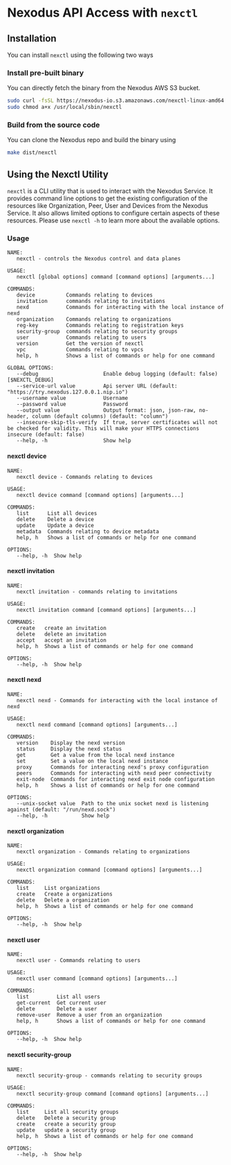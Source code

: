 # Nexodus API Access with `nexctl`

## Installation

You can install `nexctl` using the following two ways

### Install pre-built binary

You can directly fetch the binary from the Nexodus AWS S3 bucket.

```sh
sudo curl -fsSL https://nexodus-io.s3.amazonaws.com/nexctl-linux-amd64 --output /usr/local/sbin/nexctl
sudo chmod a+x /usr/local/sbin/nexctl
```

### Build from the source code

You can clone the Nexodus repo and build the binary using

```sh
make dist/nexctl
```

## Using the Nexctl Utility

`nexctl` is a CLI utility that is used to interact with the Nexodus Service. It provides command line options to get the existing configuration of the resources like Organization, Peer, User and Devices from the Nexodus Service. It also allows limited options to configure certain aspects of these resources. Please use `nexctl -h` to learn more about the available options.

<!--  everything after this comment is generated with: ./hack/nexctl-docs.sh -->
### Usage

```text
NAME:
   nexctl - controls the Nexodus control and data planes

USAGE:
   nexctl [global options] command [command options] [arguments...]

COMMANDS:
   device          Commands relating to devices
   invitation      commands relating to invitations
   nexd            Commands for interacting with the local instance of nexd
   organization    Commands relating to organizations
   reg-key         Commands relating to registration keys
   security-group  commands relating to security groups
   user            Commands relating to users
   version         Get the version of nexctl
   vpc             Commands relating to vpcs
   help, h         Shows a list of commands or help for one command

GLOBAL OPTIONS:
   --debug                     Enable debug logging (default: false) [$NEXCTL_DEBUG]
   --service-url value         Api server URL (default: "https://try.nexodus.127.0.0.1.nip.io")
   --username value            Username
   --password value            Password
   --output value              Output format: json, json-raw, no-header, column (default columns) (default: "column")
   --insecure-skip-tls-verify  If true, server certificates will not be checked for validity. This will make your HTTPS connections insecure (default: false)
   --help, -h                  Show help
```

#### nexctl device

```text
NAME:
   nexctl device - Commands relating to devices

USAGE:
   nexctl device command [command options] [arguments...]

COMMANDS:
   list      List all devices
   delete    Delete a device
   update    Update a device
   metadata  Commands relating to device metadata
   help, h   Shows a list of commands or help for one command

OPTIONS:
   --help, -h  Show help
```

#### nexctl invitation

```text
NAME:
   nexctl invitation - commands relating to invitations

USAGE:
   nexctl invitation command [command options] [arguments...]

COMMANDS:
   create   create an invitation
   delete   delete an invitation
   accept   accept an invitation
   help, h  Shows a list of commands or help for one command

OPTIONS:
   --help, -h  Show help
```

#### nexctl nexd

```text
NAME:
   nexctl nexd - Commands for interacting with the local instance of nexd

USAGE:
   nexctl nexd command [command options] [arguments...]

COMMANDS:
   version    Display the nexd version
   status     Display the nexd status
   get        Get a value from the local nexd instance
   set        Set a value on the local nexd instance
   proxy      Commands for interacting nexd's proxy configuration
   peers      Commands for interacting with nexd peer connectivity
   exit-node  Commands for interacting nexd exit node configuration
   help, h    Shows a list of commands or help for one command

OPTIONS:
   --unix-socket value  Path to the unix socket nexd is listening against (default: "/run/nexd.sock")
   --help, -h           Show help
```

#### nexctl organization

```text
NAME:
   nexctl organization - Commands relating to organizations

USAGE:
   nexctl organization command [command options] [arguments...]

COMMANDS:
   list     List organizations
   create   Create a organizations
   delete   Delete a organization
   help, h  Shows a list of commands or help for one command

OPTIONS:
   --help, -h  Show help
```

#### nexctl user

```text
NAME:
   nexctl user - Commands relating to users

USAGE:
   nexctl user command [command options] [arguments...]

COMMANDS:
   list         List all users
   get-current  Get current user
   delete       Delete a user
   remove-user  Remove a user from an organization
   help, h      Shows a list of commands or help for one command

OPTIONS:
   --help, -h  Show help
```

#### nexctl security-group

```text
NAME:
   nexctl security-group - commands relating to security groups

USAGE:
   nexctl security-group command [command options] [arguments...]

COMMANDS:
   list     List all security groups
   delete   Delete a security group
   create   create a security group
   update   update a security group
   help, h  Shows a list of commands or help for one command

OPTIONS:
   --help, -h  Show help
```
